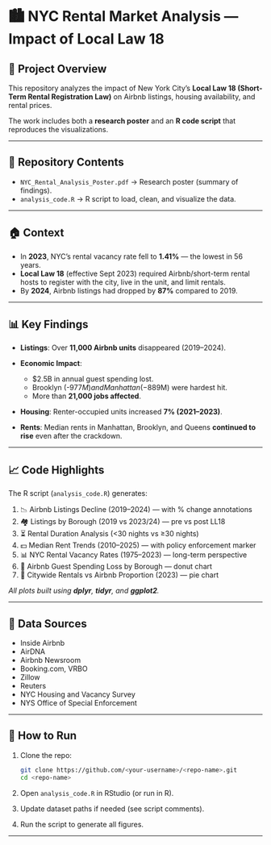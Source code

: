 # 🏙️ NYC Rental Market Analysis — Impact of Local Law 18

## 📌 Project Overview

This repository analyzes the impact of New York City’s **Local Law 18 (Short-Term Rental Registration Law)** on Airbnb listings, housing availability, and rental prices.

The work includes both a **research poster** and an **R code script** that reproduces the visualizations.

---

## 📂 Repository Contents

* `NYC_Rental_Analysis_Poster.pdf` → Research poster (summary of findings).
* `analysis_code.R` → R script to load, clean, and visualize the data.

---

## 🏠 Context

* In **2023**, NYC’s rental vacancy rate fell to **1.41%** — the lowest in 56 years.
* **Local Law 18** (effective Sept 2023) required Airbnb/short-term rental hosts to register with the city, live in the unit, and limit rentals.
* By **2024**, Airbnb listings had dropped by **87%** compared to 2019.

---

## 📊 Key Findings

* **Listings**: Over **11,000 Airbnb units** disappeared (2019–2024).
* **Economic Impact**:

  * $2.5B in annual guest spending lost.
  * Brooklyn (-$977M) and Manhattan (-$889M) were hardest hit.
  * More than **21,000 jobs affected**.
* **Housing**: Renter-occupied units increased **7% (2021–2023)**.
* **Rents**: Median rents in Manhattan, Brooklyn, and Queens **continued to rise** even after the crackdown.

---

## 📈 Code Highlights

The R script (`analysis_code.R`) generates:

1. 📉 Airbnb Listings Decline (2019–2024) — with % change annotations
2. 🏘 Listings by Borough (2019 vs 2023/24) — pre vs post LL18
3. ⏳ Rental Duration Analysis (<30 nights vs ≥30 nights)
4. 💵 Median Rent Trends (2010–2025) — with policy enforcement marker
5. 📊 NYC Rental Vacancy Rates (1975–2023) — long-term perspective
6. 🍩 Airbnb Guest Spending Loss by Borough — donut chart
7. 🥧 Citywide Rentals vs Airbnb Proportion (2023) — pie chart

*All plots built using **dplyr**, **tidyr**, and **ggplot2**.*

---

## 📑 Data Sources

* Inside Airbnb
* AirDNA
* Airbnb Newsroom
* Booking.com, VRBO
* Zillow
* Reuters
* NYC Housing and Vacancy Survey
* NYS Office of Special Enforcement

---

## 🚀 How to Run

1. Clone the repo:

   ```bash
   git clone https://github.com/<your-username>/<repo-name>.git
   cd <repo-name>
   ```
2. Open `analysis_code.R` in RStudio (or run in R).
3. Update dataset paths if needed (see script comments).
4. Run the script to generate all figures.

---

